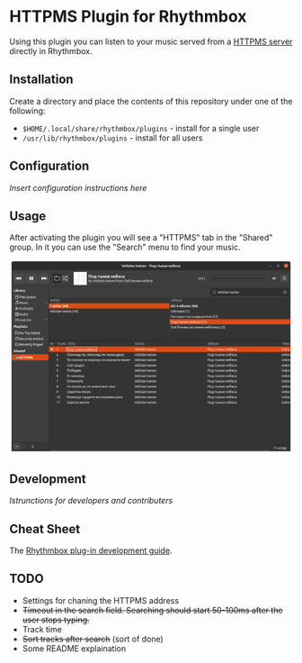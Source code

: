 # HTTPMS Plugin for Rhythmbox

Using this plugin you can listen to your music served from a [HTTPMS server](https://github.com/ironsmile/httpms) directly in Rhythmbox.

## Installation

Create a directory and place the contents of this repository under one of the following:

* `$HOME/.local/share/rhythmbox/plugins` - install for a single user
* `/usr/lib/rhythmbox/plugins` - install for all users

## Configuration

_Insert configuration instructions here_

## Usage

After activating the plugin you will see a "HTTPMS" tab in the "Shared" group. In it you can use the "Search" menu to find your music.

[![Plugin Screenshot](images/screenshot.png)](images/screenshot.png)

## Development

_Istrunctions for developers and contributers_

## Cheat Sheet

The [Rhythmbox plug-in development guide](https://wiki.gnome.org/Apps/Rhythmbox/Plugins/WritingGuide).

## TODO

* Settings for chaning the HTTPMS address
* ~~Timeout in the search field. Searching should start 50-100ms after the user stops typing.~~
* Track time
* ~~Sort tracks after search~~ (sort of done)
* Some README explaination
